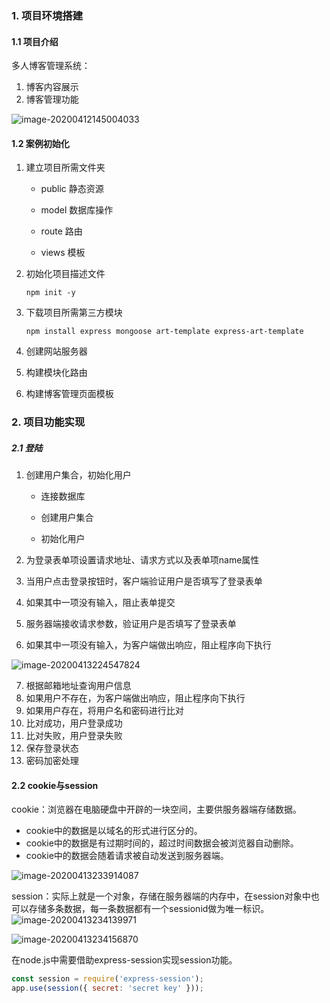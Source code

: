### 1. 项目环境搭建

#### 1.1 项目介绍

多人博客管理系统：

1. 博客内容展示
2. 博客管理功能

![image-20200412145004033](https://gitee.com/qiaoyukeji/markdown_tupian/raw/master/markdown/20200412145005.png)

#### 1.2 案例初始化

1. 建立项目所需文件夹

   - public 静态资源

   - model 数据库操作

   - route 路由

   - views 模板

2.  初始化项目描述文件

     `npm init -y`

3. 下载项目所需第三方模块

   `npm install express mongoose art-template express-art-template`

4. 创建网站服务器

5.  构建模块化路由

6. 构建博客管理页面模板

### 2. 项目功能实现

##### 2.1 登陆

1. 创建用户集合，初始化用户

   - 连接数据库

   - 创建用户集合
   - 初始化用户

2.  为登录表单项设置请求地址、请求方式以及表单项name属性

3.  当用户点击登录按钮时，客户端验证用户是否填写了登录表单

4.  如果其中一项没有输入，阻止表单提交

5.  服务器端接收请求参数，验证用户是否填写了登录表单

6.  如果其中一项没有输入，为客户端做出响应，阻止程序向下执行

![image-20200413224547824](https://gitee.com/qiaoyukeji/markdown_tupian/raw/master/markdown/20200413224549.png)

7. 根据邮箱地址查询用户信息
8.  如果用户不存在，为客户端做出响应，阻止程序向下执行
9.  如果用户存在，将用户名和密码进行比对
10. 比对成功，用户登录成功
11. 比对失败，用户登录失败
12. 保存登录状态
13. 密码加密处理 

#### 2.2 cookie与session

cookie：浏览器在电脑硬盘中开辟的一块空间，主要供服务器端存储数据。

- cookie中的数据是以域名的形式进行区分的。
- cookie中的数据是有过期时间的，超过时间数据会被浏览器自动删除。
- cookie中的数据会随着请求被自动发送到服务器端。

![image-20200413233914087](https://gitee.com/qiaoyukeji/markdown_tupian/raw/master/markdown/20200413233915.png)

session：实际上就是一个对象，存储在服务器端的内存中，在session对象中也可以存储多条数据，每一条数据都有一个sessionid做为唯一标识。![image-20200413234139971](https://gitee.com/qiaoyukeji/markdown_tupian/raw/master/markdown/20200413234143.png)

![image-20200413234156870](https://gitee.com/qiaoyukeji/markdown_tupian/raw/master/markdown/20200413234158.png)



在node.js中需要借助express-session实现session功能。

```js
const session = require('express-session');
app.use(session({ secret: 'secret key' }));
```

